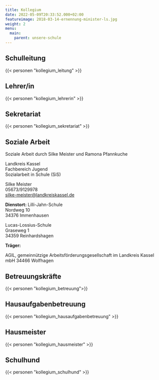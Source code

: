 ```yaml
---
title: Kollegium
date: 2022-05-09T20:33:52.000+02:00
featureimage: 2018-03-14-ernennung-minister-ls.jpg
weight: 2
menu:
  main:
    parent: unsere-schule
---
```


## Schulleitung

{{< personen "kollegium_leitung" >}}

## Lehrer/in

{{< personen "kollegium_lehrerin" >}}

## Sekretariat

{{< personen "kollegium_sekretariat" >}}

## Soziale Arbeit

Soziale Arbeit durch Silke Meister und Ramona Pfannkuche

Landkreis Kassel  
Fachbereich Jugend  
Sozialarbeit in Schule (SiS)

Silke Meister  
05673/9129978  
silke-meister@landkreiskassel.de

**Dienstort:**
Lilli-Jahn-Schule  
Nordweg 10  
34376 Immenhausen

Lucas-Lossius-Schule  
Graseweg 1  
34359 Reinhardshagen

**Träger:**

AGIL, gemeinnützige Arbeitsförderungsgesellschaft im Landkreis Kassel mbH
34466 Wolfhagen

## Betreuungskräfte

{{< personen "kollegium_betreuung">}}

## Hausaufgabenbetreuung

{{< personen "kollegium_hausaufgabenbetreuung" >}}

## Hausmeister

{{< personen "kollegium_hausmeister" >}}

## Schulhund

{{< personen "kollegium_schulhund" >}}
